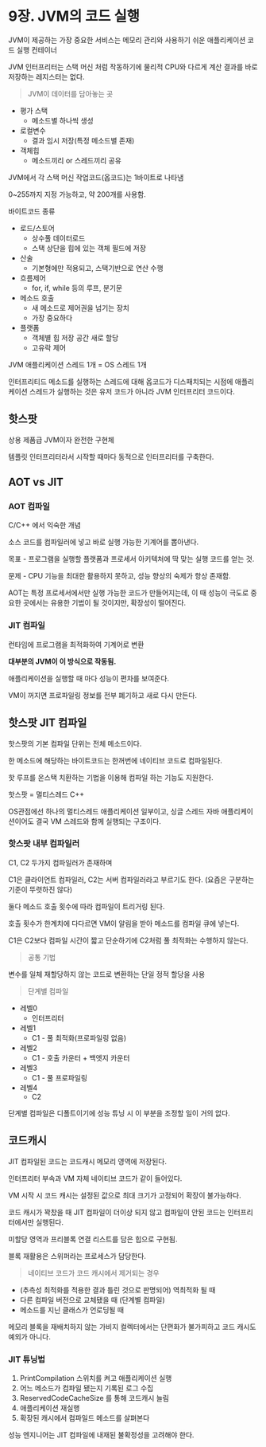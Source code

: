 # 9장. JVM의 코드 실행

JVM이 제공하는 가장 중요한 서비스는 메모리 관리와 사용하기 쉬운 애플리케이션 코드 실행 컨테이너

JVM 인터프리터는 스택 머신 처럼 작동하기에 물리적 CPU와 다르게 계산 결과를 바로 저장하는 레지스터는 없다.

> JVM이 데이터를 담아놓는 곳
> 
- 평가 스택
    - 메소드별 하나씩 생성
- 로컬변수
    - 결과 임시 저장(특정 메소드별 존재)
- 객체힙
    - 메소드끼리 or 스레드끼리 공유

JVM에서 각 스택 머신 작업코드(옵코드)는 1바이트로 나타냄

0~255까지 지정 가능하고, 약 200개를 사용함.

바이트코드 종류

- 로드/스토어
    - 상수풀 데이터로드
    - 스택 상단을 힙에 있는 객체 필드에 저장
- 산술
    - 기본형에만 적용되고, 스택기반으로 연산 수행
- 흐름제어
    - for, if, while 등의 루프, 분기문
- 메소드 호출
    - 새 메소드로 제어권을 넘기는 장치
    - 가장 중요하다
- 플랫폼
    - 객체별 힙 저장 공간 새로 할당
    - 고유락 제어

JVM 애플리케이션 스레드 1개 = OS 스레드 1개

인터프리티드 메소드를 실행하는 스레드에 대해 옵코드가 디스패치되는 시점에 애플리케이션 스레드가 실행하는 것은 유저 코드가 아니라 JVM 인터프리터 코드이다.

## 핫스팟

상용 제품급 JVM이자 완전한 구현체

템플릿 인터프리터라서 시작할 때마다 동적으로 인터프리터를 구축한다.

## AOT vs JIT

### AOT 컴파일

C/C++ 에서 익숙한 개념

소스 코드를 컴파일러에 넣고 바로 실행 가능한 기계어를 뽑아낸다.

목표 - 프로그램을 실행할 플랫폼과 프로세서 아키텍처에 딱 맞는 실행 코드를 얻는 것.

문제 - CPU 기능을 최대한 활용하지 못하고, 성능 향상의 숙제가 항상 존재함.

AOT는 특정 프로세서에서만 실행 가능한 코드가 만들어지는데, 이 때 성능이 극도로 중요한 곳에서는 유용한 기법이 될 것이지만, 확장성이 떨어진다.

### JIT 컴파일

런타임에 프로그램을 최적화하여 기계어로 변환

**대부분의 JVM이 이 방식으로 작동됨.**

애플리케이션을 실행할 때 마다 성능이 편차를 보여준다.

VM이 꺼지면 프로파일링 정보를 전부 폐기하고 새로 다시 만든다.

## 핫스팟 JIT 컴파일

핫스팟의 기본 컴파일 단위는 전체 메소드이다.

한 메소드에 해당하는 바이트코드는 한꺼번에 네이티브 코드로 컴파일된다.

핫 루프를 온스택 치환하는 기법을 이용해 컴파일 하는 기능도 지원한다.

핫스팟 = 멀티스레드 C++

OS관점에선 하나의 멀티스레드 애플리케이션 일부이고, 싱글 스레드 자바 애플리케이션이어도 결국 VM 스레드와 함께 실행되는 구조이다.

### 핫스팟 내부 컴파일러

C1, C2 두가지 컴파일러가 존재하며

C1은 클라이언트 컴파일러, C2는 서버 컴파일러라고 부르기도 한다. (요즘은 구분하는 기준이 뚜렷하진 않다)

둘다 메소드 호출 횟수에 따라 컴파일이 트리거링 된다.

호출 횟수가 한계치에 다다르면 VM이 알림을 받아 메소드를 컴파일 큐에 넣는다.

C1은 C2보다 컴파일 시간이 짧고 단순하기에 C2처럼 풀 최적화는 수행하지 않는다.

> 공통 기법
> 

변수를 일체 재할당하지 않는 코드로 변환하는 단일 정적 할당을 사용

> 단계별 컴파일
> 
- 레벨0
    - 인터프리터
- 레벨1
    - C1 - 풀 최적화(프로파일링 없음)
- 레벨2
    - C1 - 호출 카운터 + 백엣지 카운터
- 레벨3
    - C1 - 풀 프로파일링
- 레벨4
    - C2

단계별 컴파일은 디폴트이기에 성능 튜닝 시 이 부분을 조정할 일이 거의 없다.

## 코드캐시

JIT 컴파일된 코드는 코드캐시 메모리 영역에 저장된다.

인터프리터 부속과 VM 자체 네이티브 코드가 같이 들어있다.

VM 시작 시 코드 캐시는 설정된 값으로 최대 크기가 고정되어 확장이 불가능하다.

코드 캐시가 꽉찼을 때 JIT 컴파일이 더이상 되지 않고 컴파일이 안된 코드는 인터프리터에서만 실행된다.

미할당 영역과 프리블록 연결 리스트를 담은 힙으로 구현됨.

블록 재활용은 스위퍼라는 프로세스가 담당한다.

> 네이티브 코드가 코드 캐시에서 제거되는 경우
> 
- (추측성 최적화를 적용한 결과 틀린 것으로 판명되어) 역최적화 될 때
- 다른 컴파일 버전으로 교체됐을 때 (단계별 컴파일)
- 메소드를 지닌 클래스가 언로딩될 때

메모리 블록을 재배치하지 않는 가비지 컬렉터에서는 단편화가 불가피하고 코드 캐시도 예외가 아니다.

### JIT 튜닝법

1. PrintCompilation 스위치를 켜고 애플리케이션 실행
2. 어느 메소드가 컴파일 됐는지 기록된 로그 수집
3. ReservedCodeCacheSize 를 통해 코드캐시 늘림
4. 애플리케이션 재실행
5. 확장된 캐시에서 컴파일드 메소드를 살펴본다

성능 엔지니어는 JIT 컴파일에 내재된 불확정성을 고려해야 한다.